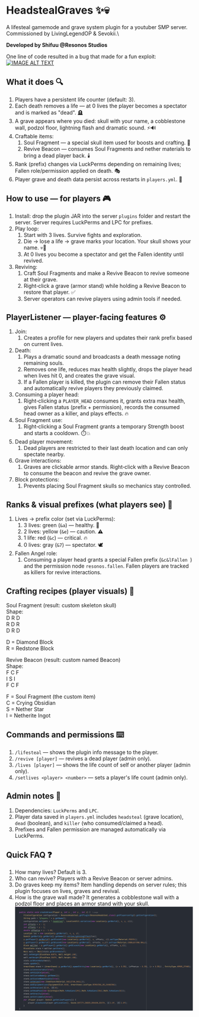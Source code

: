 # HeadstealGraves ✨💀

A lifesteal gamemode and grave system plugin for a youtuber SMP server. Commissioned by LivingLegendOP & Sevokii.\

**Developed by Shifuu @Resonos Studios**

One line of code resulted in a bug that made for a fun exploit:\
[![IMAGE ALT TEXT](http://img.youtube.com/vi/k_ilKy6dzsY/0.jpg)](http://www.youtube.com/watch?v=k_ilKy6dzsY "Video Title")


## What it does 🔍
1. Players have a persistent life counter (default: 3).
2. Each death removes a life — at 0 lives the player becomes a spectator and is marked as "dead". 🪦
3. A grave appears where you died: skull with your name, a cobblestone wall, podzol floor, lightning flash and dramatic sound. ⚡🔊
4. Craftable items:
   1. Soul Fragment — a special skull item used for boosts and crafting. 💠
   2. Revive Beacon — consumes Soul Fragments and nether materials to bring a dead player back. 🕯️
5. Rank (prefix) changes via LuckPerms depending on remaining lives; Fallen role/permission applied on death. 🎭
6. Player grave and death data persist across restarts in `players.yml`. 💾

## How to use — for players 🎮
1. Install: drop the plugin JAR into the server `plugins` folder and restart the server. Server requires LuckPerms and LPC for prefixes.
2. Play loop:
   1. Start with 3 lives. Survive fights and exploration.
   2. Die → lose a life → grave marks your location. Your skull shows your name. 💀📍
   3. At 0 lives you become a spectator and get the Fallen identity until revived.
3. Reviving:
   1. Craft Soul Fragments and make a Revive Beacon to revive someone at their grave.
   2. Right‑click a grave (armor stand) while holding a Revive Beacon to restore that player. ✅
   3. Server operators can revive players using admin tools if needed.

## PlayerListener — player-facing features ⚙️
1. Join:
   1. Creates a profile for new players and updates their rank prefix based on current lives.
2. Death:
   1. Plays a dramatic sound and broadcasts a death message noting remaining souls.
   2. Removes one life, reduces max health slightly, drops the player head when lives hit 0, and creates the grave visual.
   3. If a Fallen player is killed, the plugin can remove their Fallen status and automatically revive players they previously claimed.
3. Consuming a player head:
   1. Right‑clicking a `PLAYER_HEAD` consumes it, grants extra max health, gives Fallen status (prefix + permission), records the consumed head owner as a killer, and plays effects. 🔥
4. Soul Fragment use:
   1. Right‑clicking a Soul Fragment grants a temporary Strength boost and starts a cooldown. ⏱️💥
5. Dead player movement:
   1. Dead players are restricted to their last death location and can only spectate nearby.
6. Grave interactions:
   1. Graves are clickable armor stands. Right‑click with a Revive Beacon to consume the beacon and revive the grave owner.
7. Block protections:
   1. Prevents placing Soul Fragment skulls so mechanics stay controlled.

## Ranks & visual prefixes (what players see) 🎨
1. Lives → prefix color (set via LuckPerms):
   1. 3 lives: green (`&a`) — healthy. 🌿
   2. 2 lives: yellow (`&e`) — caution. ⚠️
   3. 1 life: red (`&c`) — critical. 🔥
   4. 0 lives: gray (`&7`) — spectator. 🕊️
2. Fallen Angel role:
   1. Consuming a player head grants a special Fallen prefix (`&c&lFallen `) and the permission node `resonos.fallen`. Fallen players are tracked as killers for revive interactions.

## Crafting recipes (player visuals) 🧪
Soul Fragment (result: custom skeleton skull)  
Shape:  
D R D  
R D R  
D R D

D = Diamond Block  
R = Redstone Block

Revive Beacon (result: custom named Beacon)  
Shape:  
F C F  
I S I  
F C F

F = Soul Fragment (the custom item)  
C = Crying Obsidian  
S = Nether Star  
I = Netherite Ingot

## Commands and permissions ⌨️
1. `/lifesteal` — shows the plugin info message to the player.
2. `/revive [player]` — revives a dead player (admin only).
3. `/lives [player]` — shows the life count of self or another player (admin only).
4. `/setlives <player> <number>` — sets a player's life count (admin only).

## Admin notes 🔧
1. Dependencies: `LuckPerms` and `LPC`.
2. Player data saved in `players.yml` includes `headsteal` (grave location), `dead` (boolean), and `killer` (who consumed/claimed a head).
3. Prefixes and Fallen permission are managed automatically via LuckPerms.

## Quick FAQ ❓
1. How many lives? Default is 3.
2. Who can revive? Players with a Revive Beacon or server admins.
3. Do graves keep my items? Item handling depends on server rules; this plugin focuses on lives, graves and revival.
4. How is the grave wall made? It generates a cobblestone wall with a podzol floor and places an armor stand with your skull.
![img.png](img.png)
